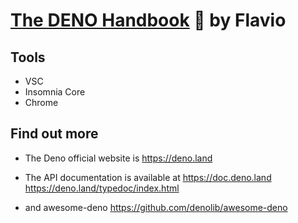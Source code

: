 #  [The DENO Handbook](https://flaviocopes.com/deno/) 🦕 by Flavio 

## Tools

* VSC
* Insomnia Core
* Chrome

## Find out more

* The Deno official website is https://deno.land

* The API documentation is available at https://doc.deno.land https://deno.land/typedoc/index.html

* and awesome-deno https://github.com/denolib/awesome-deno
